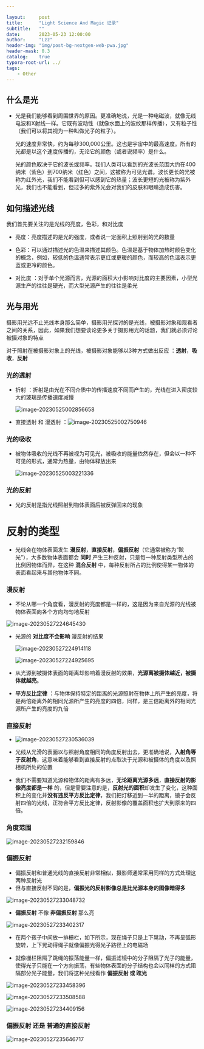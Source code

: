 ```yaml
---

layout:     post
title:      "Light Science And Magic 记录"
subtitle:   ""
date:       2023-05-23 12:00:00
author:     "Lzz"
header-img: "img/post-bg-nextgen-web-pwa.jpg"
header-mask: 0.3
catalog:    true
typora-root-url: ../
tags:
    - Other
---
```






## 什么是光

- 光是我们能够看到周围世界的原因。更准确地说，光是一种电磁波，就像无线电波和X射线一样。它既有波动性（就像水面上的波纹那样传播），又有粒子性（我们可以将其视为一种叫做光子的粒子）。

  光的速度非常快，约为每秒300,000公里。这也是宇宙中的最高速度。所有的光都是以这个速度传播的，无论它的颜色（或者说频率）是什么。

  光的颜色取决于它的波长或频率。我们人类可以看到的光波长范围大约在400纳米（紫色）到700纳米（红色）之间，这被称为可见光谱。波长更长的光被称为红外光，我们不能看到但可以感到它的热量；波长更短的光被称为紫外光，我们也不能看到，但过多的紫外光会对我们的皮肤和眼睛造成伤害。

  

## 如何描述光线

我们首先要关注的是光线的亮度，色彩，和对比度

- 亮度：亮度描述的是光的强度，或者说一定面积上照射到的光的数量
- 色彩：可以通过描述光的色温来描述其颜色。色温是基于物体加热时颜色变化的概念，例如，较低的色温通常表示更红或更暖的颜色，而较高的色温表示更蓝或更冷的颜色。

- 对比度 ：对于单个光源而言，光源的面积大小影响对比度的主要因素，小型光源生产的往往是硬光，而大型光源产生的往往是柔光



## 光与用光

摄影用光远不止光线本身那么简单，摄影用光探讨的是光线，被摄影对象和观看者之间的关系，因此，如果我们想要谈论更多关于摄影用光的话题，我们就必须讨论被摄对象的特点

对于照射在被摄影对象上的光线，被摄影对象能够以3种方式做出反应 ：**透射**，**吸收**，**反射**



### 光的透射

- 折射 ：折射是由光在不同介质中的传播速度不同而产生的，光线在进入密度较大的玻璃是传播速度减慢

  ![image-20230525002856658](/img/2023/05-23/image-20230525002856658.png)

- 直接透射 和 漫透射 ：![image-20230525002750946](/img/2023/05-23/image-20230525002750946.png)

### 光的吸收

- 被物体吸收的光线不再被视为可见光，被吸收的能量依然存在，但会以一种不可见的形式，通常为热量，由物体释放出来

  ![image-20230525003221336](/img/2023/05-23/image-20230525003221336.png)






### 光的反射

- 光的反射是指光线照射到物体表面后被反弹回来的现象





# 反射的类型 

- 光线会在物体表面发生 **漫反射**，**直接反射**，**偏振反射**（它通常被称为“眩光”），大多数物体表面都会 **同时** 产生三种反射，只是每一种反射类型所占的比例因物体而异，在这种 **混合反射** 中，每种反射所占的比例使得某一物体的表面看起来与其他物体不同。

### 漫反射

- 不论从哪一个角度看，漫反射的亮度都是一样的，这是因为来自光源的光线被物体表面向各个方向均匀地反射

![image-20230527224645430](/img/2023/05-23/image-20230527224645430.png)



- 光源的 **对比度不会影响** 漫反射的结果

  ![image-20230527224914118](/img/2023/05-23/image-20230527224914118.png)

  

  ![image-20230527224925695](/img/2023/05-23/image-20230527224925695.png)



- 从光源到被摄体表面的距离却影响着漫反射的效果，**光源离被摄体越近，被摄体就越亮**。

  

- **平方反比定律** ：与物体保持特定的距离的光源照射在物体上所产生的亮度，将是两倍距离外的相同光源所产生的亮度的四倍，同样，是三倍距离外的相同光源所产生的亮度的九倍



### 直接反射

- ![image-20230527230536039](/img/2023/05-23/image-20230527230536039.png)

  

- 光线从光滑的表面以与照射角度相同的角度反射出去，更准确地说，**入射角等于反射角**，这意味着能够看到直接反射的点取决于光源和被摄体的角度以及照相机所处的位置



- 我们不需要知道光源和物体的距离有多远，**无论距离光源多远**，**直接反射的影像亮度都是一样** 的，但是需要注意的是，**反射光的面积**却发生了变化，这种面积上的变化并**没有违反平方反比定律**，我们把灯移近到一半的距离，镜子会反射四倍的光线，正符合平方反比定律，反射影像的覆盖面积也扩大到原来的四倍。



### 角度范围 

![image-20230527232159846](/img/2023/05-23/image-20230527232159846.png)



### 偏振反射

- 偏振反射和普通光线的直接反射非常相似，摄影师通常采用同样的方式处理这两种反射光
- 但与直接反射不同的是，**偏振光的反射影像总是比光源本身的图像暗得多**

![image-20230527233048732](/img/2023/05-23/image-20230527233048732.png)



-  **偏振反射** 不像 **非偏振反射** 那么亮

  ![image-20230527233402317](/img/2023/05-23/image-20230527233402317.png)



- 在两个孩子中间放一排栅栏，如下所示，现在绳子只是上下晃动，不再呈弧形旋转，上下晃动得绳子就像偏振光得光子路径上的电磁场



- 就像栅栏阻隔了跳绳的振荡能量一样，偏振滤镜中的分子阻隔了光子的能量，使得光子只能在一个方向振荡，有些物体表面的分子结构也会以同样的方式阻隔部分光子能量，我们将这种光线看作 **偏振反射 或 眩光**

![image-20230527233458396](/img/2023/05-23/image-20230527233458396.png)



![image-20230527233508588](/img/2023/05-23/image-20230527233508588.png)



![image-20230527234409156](/img/2023/05-23/image-20230527234409156.png)



### 偏振反射 还是 普通的直接反射

![image-20230527235646717](/img/2023/05-23/image-20230527235646717.png)



